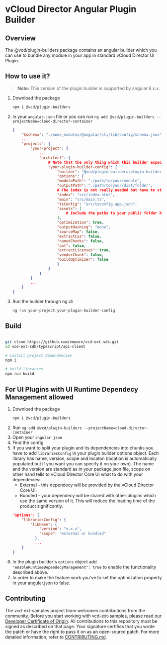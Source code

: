
# vCloud Director Angular Plugin Builder

## Overview
The @vcd/plugin-builders package contains an angular builder which you can use to bundle any module in your app in standard vCloud Director UI Plugin.  

## How to use it?

> **Note:** This version of the plugin builder is supported by angular 6.x.x.

1. Download the package
    ```bash
    npm i @vcd/plugin-builders
    ```
2. In your `angular.json` file or you can run `ng add @vcd/plugin-builders --projectName=cloud-director-container`
    ```json
    {
    	"$schema": "./node_modules/@angular/cli/lib/config/schema.json",
    	...
    	"projects": {
    		"your-project": {
    			...
    			"architect": {
    				# Note that the only thing which this builder expects is the modulePath, all other options are up to you.
    				"your-plugin-builder-config": {
    					"builder": "@vcd/plugin-builders:plugin-builder",
    					"options": {
    					"modulePath": "./path/to/your/module",
    					"outputPath": "./path/to/your/dist/folder",
    					# The index is not really neaded but have to stay there because of the angular validation.
    					"index": "src/index.html",
    					"main": "src/main.ts",
    					"tsConfig": "src/tsconfig.app.json",
    					"assets": [
    						# Include the paths to your public folder here.
    					],
    					"optimization": true,
    					"outputHashing": "none",
    					"sourceMap": false,
    					"extractCss": false,
    					"namedChunks": false,
    					"aot": false,
    					"extractLicenses": true,
    					"vendorChunk": false,
    					"buildOptimizer": false
    					}
    				}
    			}
    		}
    		...
    	}
    }
    ```
3. Run the builder through ng cli
    ```bash
    ng run your-project:your-plugin-builder-config
    ```

## Build
```bash

git clone https://github.com/vmware/vcd-ext-sdk.git
cd vcd-ext-sdk/typescript/api-client

# install project dependencies
npm i

# build libraries
npm run build
```

## For UI Plugins with UI Runtime Dependecy Management allowed
1. Download the package
    ```bash
    npm i @vcd/plugin-builders
    ```
2. Run `ng add @vcd/plugin-builders --projectName=cloud-director-container`
3. Open your `angular.json`
4. Find the config
5. If you want to split your plugin and its dependencies into chunks you have to add `librariesConfig` in your plugin builder options object. Each library has name, version, scope and locaton (location is automatically populated but if you want you can specify it on your own). The name and the version are standard as in your package.json file, scope on other hand tells to vCloud Director Core UI what to do with your dependecies:
    - External - this dependecy will be provided by the vCloud Director Core UI.
    - Bundled - your dependecy will be shared with other plugins which use the same version of it. This will reduce the loading time of the product significantly.
    ```json
    "options": {
        "librariesConfig": {
            "libName": {
                "version": "x.x.x",
                "scope": "external or bundled"
              },
              ...
        }
    }
6. In the plugin builder's `options` object add `"enableRuntimeDependecyManagement": true` to enable the functionality described above.
7. In order to make the feature work you've to set the optimization property in your angular.json to false.
## Contributing

The vcd-ext-samples project team welcomes contributions from the community. Before you start working with vcd-ext-samples, please read our [Developer Certificate of Origin](https://cla.vmware.com/dco). All contributions to this repository must be signed as described on that page. Your signature certifies that you wrote the patch or have the right to pass it on as an open-source patch. For more detailed information, refer to [CONTRIBUTING.md](CONTRIBUTING.md).